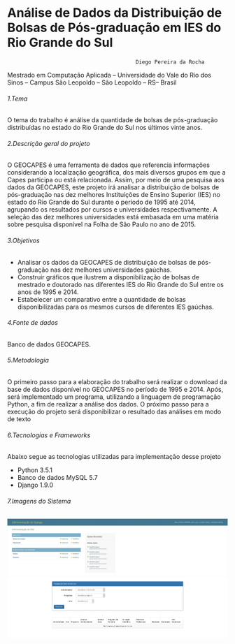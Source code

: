 #  Análise de Dados da Distribuição de Bolsas de Pós-graduação em IES do Rio Grande do Sul 
                                             Diego Pereira da Rocha
   Mestrado em Computação Aplicada – Universidade do Vale do Rio dos Sinos – Campus São Leopoldo – São Leopoldo – RS– Brasil
                                      
######  1.Tema ######
O tema do trabalho é análise da quantidade de bolsas de pós-graduação distribuídas no estado do Rio Grande do Sul nos últimos vinte anos. 

###### 2.Descrição geral do projeto ######
O GEOCAPES é uma ferramenta de dados que referencia informações  considerando a localização geográfica, dos mais diversos grupos em que a Capes participa ou está relacionada. Assim, por meio de uma pesquisa aos dados da GEOCAPES, este projeto irá analisar a distribuição de bolsas de pós-graduação nas dez melhores Instituições de Ensino Superior (IES) no estado do Rio Grande do Sul durante o período de 1995 até 2014, agrupando os resultados por cursos e universidades respectivamente.  A seleção das dez melhores universidades está embasada em uma matéria sobre pesquisa disponível na Folha de São Paulo no ano de 2015. 

###### 3.Objetivos ######
- Analisar os dados da GEOCAPES de distribuição de bolsas de pós-graduação nas dez melhores universidades gaúchas. 
- Construir gráficos que ilustrem a disponibilização de bolsas de mestrado e doutorado nas diferentes IES do Rio Grande do Sul entre os anos de 1995 e 2014. 
- Estabelecer um comparativo entre a quantidade de bolsas disponibilizadas para os mesmos cursos de diferentes IES gaúchas. 
   
###### 4.Fonte de dados ######
Banco de dados GEOCAPES. 

###### 5.Metodologia ######
O primeiro passo para a elaboração do trabalho será realizar o download da base de dados disponível no GEOCAPES no período de 1995 e 2014. Após, será implementado um programa, utilizando a linguagem de programação Python, a fim de realizar a análise dos dados. O próximo passo para a execução do projeto será disponibilizar o resultado das análises em modo de texto

###### 6.Tecnologias e Frameworks  ######
Abaixo segue as tecnologias utilizadas para implementação desse projeto

* Python 3.5.1
* Banco de dados MySQL 5.7
* Django 1.9.0

###### 7.Imagens do Sistema  ######

![GitHub Logo](/images/image1.jpg)
![GitHub Logo](/images/image2.jpg)
